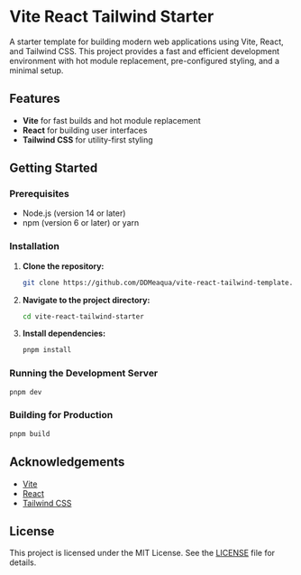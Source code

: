 # Vite React Tailwind Starter

A starter template for building modern web applications using Vite, React, and Tailwind CSS. This project provides a fast and efficient development environment with hot module replacement, pre-configured styling, and a minimal setup.

## Features

- **Vite** for fast builds and hot module replacement
- **React** for building user interfaces
- **Tailwind CSS** for utility-first styling

## Getting Started

### Prerequisites

- Node.js (version 14 or later)
- npm (version 6 or later) or yarn

### Installation

1. **Clone the repository:**

   ```bash
   git clone https://github.com/DDMeaqua/vite-react-tailwind-template.git
   ```

2. **Navigate to the project directory:**

   ```bash
   cd vite-react-tailwind-starter
   ```

3. **Install dependencies:**

   ```bash
   pnpm install
   ```

### Running the Development Server

```bash
pnpm dev
```

### Building for Production

```bash
pnpm build
```

## Acknowledgements

- [Vite](https://vitejs.dev/)
- [React](https://reactjs.org/)
- [Tailwind CSS](https://tailwindcss.com/)

## License

This project is licensed under the MIT License. See the [LICENSE](LICENSE) file for details.
